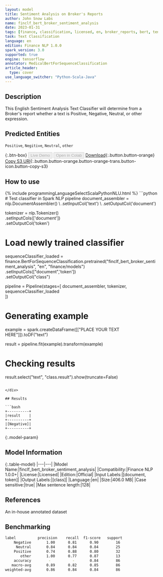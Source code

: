 ```yaml
---
layout: model
title: Sentiment Analysis on Broker's Reports
author: John Snow Labs
name: finclf_bert_broker_sentiment_analysis
date: 2023-01-31
tags: [finance, classification, licensed, en, broker_reports, bert, tensorflow]
task: Text Classification
language: en
edition: Finance NLP 1.0.0
spark_version: 3.0
supported: true
engine: tensorflow
annotator: MedicalBertForSequenceClassification
article_header:
  type: cover
use_language_switcher: "Python-Scala-Java"
---
```


## Description

This English Sentiment Analysis Text Classifier will determine from a Broker's report whether a text is Positive, Negative, Neutral, or other expression.

## Predicted Entities

`Positive`, `Negitive`, `Neutral`, `other`

{:.btn-box}
<button class="button button-orange" disabled>Live Demo</button>
<button class="button button-orange" disabled>Open in Colab</button>
[Download](https://s3.amazonaws.com/auxdata.johnsnowlabs.com/finance/models/finclf_bert_broker_sentiment_analysis_en_1.0.0_3.0_1675165788078.zip){:.button.button-orange}
[Copy S3 URI](s3://auxdata.johnsnowlabs.com/finance/models/finclf_bert_broker_sentiment_analysis_en_1.0.0_3.0_1675165788078.zip){:.button.button-orange.button-orange-trans.button-icon.button-copy-s3}

## How to use



<div class="tabs-box" markdown="1">
{% include programmingLanguageSelectScalaPythonNLU.html %}
```python
# Test classifier in Spark NLP pipeline
document_assembler = nlp.DocumentAssembler() \
    .setInputCol('text') \
    .setOutputCol('document')

tokenizer = nlp.Tokenizer() \
    .setInputCols(['document']) \
    .setOutputCol('token')

# Load newly trained classifier
sequenceClassifier_loaded = finance.BertForSequenceClassification.pretrained("finclf_bert_broker_sentiment_analysis", "en", "finance/models")\
  .setInputCols(["document",'token'])\
  .setOutputCol("class")

pipeline = Pipeline(stages=[
    document_assembler, 
    tokenizer,
    sequenceClassifier_loaded    
])

# Generating example
example = spark.createDataFrame([["PLACE YOUR TEXT HERE"]]).toDF("text")

result = pipeline.fit(example).transform(example)

# Checking results
result.select("text", "class.result").show(truncate=False)
```

</div>

## Results

```bash
+----------+
|result    |
+----------+
|[Negative]|
+----------+

```

{:.model-param}
## Model Information

{:.table-model}
|---|---|
|Model Name:|finclf_bert_broker_sentiment_analysis|
|Compatibility:|Finance NLP 1.0.0+|
|License:|Licensed|
|Edition:|Official|
|Input Labels:|[document, token]|
|Output Labels:|[class]|
|Language:|en|
|Size:|406.0 MB|
|Case sensitive:|true|
|Max sentence length:|128|

## References

An in-house annotated dataset

## Benchmarking

```bash
label          precision    recall  f1-score   support
    Negative       1.00      0.81      0.90        16
     Neutral       0.84      0.84      0.84        25
    Positive       0.74      0.88      0.80        32
       other       1.00      0.77      0.87        13
    accuracy        -          -       0.84        86
   macro-avg       0.89      0.82      0.85        86
weighted-avg       0.86      0.84      0.84        86
```